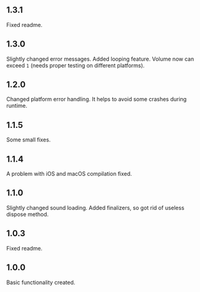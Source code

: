 ## 1.3.1

Fixed readme.

## 1.3.0

Slightly changed error messages. 
Added looping feature.
Volume now can exceed `1` (needs proper testing on different platforms).

## 1.2.0

Changed platform error handling. It helps to avoid some crashes during runtime.

## 1.1.5

Some small fixes.

## 1.1.4

A problem with iOS and macOS compilation fixed.

## 1.1.0

Slightly changed sound loading.
Added finalizers, so got rid of useless dispose method.

## 1.0.3

Fixed readme.

## 1.0.0

Basic functionality created.
